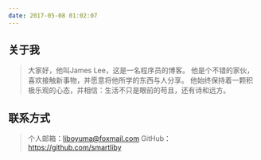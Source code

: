 ```yaml
---
date: 2017-05-08 01:02:07
---
```


## 关于我

> 大家好，他叫James Lee，这是一名程序员的博客。
> 他是个不错的家伙，喜欢接触新事物，并愿意将他所学的东西与人分享。
> 他始终保持着一颗积极乐观的心态，并相信：生活不只是眼前的苟且，还有诗和远方。

## 联系方式

> 个人邮箱：<liboyuma@foxmail.com>
> GitHub：<https://github.com/smartliby>
